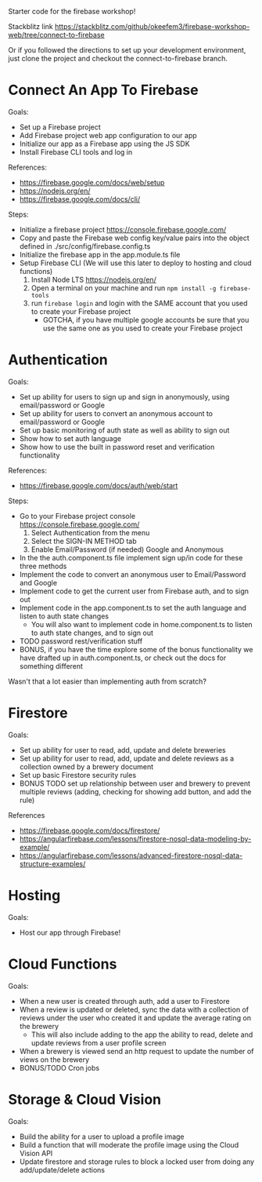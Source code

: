 Starter code for the firebase workshop!

Stackblitz link
https://stackblitz.com/github/okeefem3/firebase-workshop-web/tree/connect-to-firebase

Or if you followed the directions to set up your development environment, just clone the project and checkout the connect-to-firebase branch.

# Connect An App To Firebase

Goals:
* Set up a Firebase project 
* Add Firebase project web app configuration to our app
* Initialize our app as a Firebase app using the JS SDK
* Install Firebase CLI tools and log in

References:
* https://firebase.google.com/docs/web/setup
* https://nodejs.org/en/
* https://firebase.google.com/docs/cli/

Steps:
* Initialize a firebase project https://console.firebase.google.com/
* Copy and paste the Firebase web config key/value pairs into the object defined in ./src/config/firebase.config.ts
* Initialize the firebase app in the app.module.ts file
* Setup Firebase CLI (We will use this later to deploy to hosting and cloud functions)
    1. Install Node LTS https://nodejs.org/en/
    2. Open a terminal on your machine and run `npm install -g firebase-tools`
    3. run `firebase login` and login with the SAME account that you used to create your Firebase project
        * GOTCHA, if you have multiple google accounts be sure that you use the same one as you used to create your Firebase project

# Authentication

Goals:
* Set up ability for users to sign up and sign in anonymously, using email/password or Google
* Set up ability for users to convert an anonymous account to email/password or Google
* Set up basic monitoring of auth state as well as ability to sign out
* Show how to set auth language
* Show how to use the built in password reset and verification functionality

References:
* https://firebase.google.com/docs/auth/web/start

Steps:
* Go to your Firebase project console https://console.firebase.google.com/
    1. Select Authentication from the menu
    2. Select the SIGN-IN METHOD tab
    3. Enable Email/Password (if needed) Google and Anonymous
* In the the auth.component.ts file implement sign up/in code for these three methods
* Implement the code to convert an anonymous user to Email/Password and Google
* Implement code to get the current user from Firebase auth, and to sign out
* Implement code in the app.component.ts to set the auth language and listen to auth state changes
    * You will also want to implement code in home.component.ts to listen to auth state changes, and to sign out
* TODO password rest/verification stuff
* BONUS, if you have the time explore some of the bonus functionality we have drafted up in auth.component.ts, or check out the docs for something different

Wasn't that a lot easier than implementing auth from scratch?

# Firestore

Goals:
* Set up ability for user to read, add, update and delete breweries
* Set up ability for user to read, add, update and delete reviews as a collection owned by a brewery  document
* Set up basic Firestore security rules
* BONUS TODO set up relationship between user and brewery to prevent multiple reviews (adding, checking for showing add button, and add the rule)

References
* https://firebase.google.com/docs/firestore/
* https://angularfirebase.com/lessons/firestore-nosql-data-modeling-by-example/
* https://angularfirebase.com/lessons/advanced-firestore-nosql-data-structure-examples/

# Hosting

Goals:
* Host our app through Firebase!

# Cloud Functions

Goals:
* When a new user is created through auth, add a user to Firestore
* When a review is updated or deleted, sync the data with a collection of reviews under the user who created it and update the average rating on the brewery
    * This will also include adding to the app the ability to read, delete and update reviews from a user profile screen
* When a brewery is viewed send an http request to update the number of views on the brewery
* BONUS/TODO Cron jobs

# Storage & Cloud Vision

Goals:
* Build the ability for a user to upload a profile image
* Build a function that will moderate the profile image using the Cloud Vision API
* Update firestore and storage rules to block a locked user from doing any add/update/delete actions



